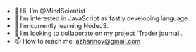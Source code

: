 - 👋 Hi, I’m @MindScientist
- 👀 I’m interested in JavaScript as fastly developing language.
- 🌱 I’m currently learning NodeJS.
- 💞️ I’m looking to collaborate on my project 'Trader journal'.
- 📫 How to reach me: azharinov@gmail.com

<!---
MindScientist/MindScientist is a ✨ special ✨ repository because its `README.md` (this file) appears on your GitHub profile.
You can click the Preview link to take a look at your changes.
--->
